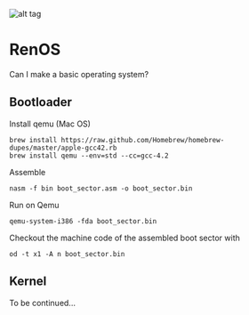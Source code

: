 ![alt tag](https://raw.github.com/bit2pixel/renos/master/renos.png)

RenOS
=====

Can I make a basic operating system?

## Bootloader

Install qemu (Mac OS)
	
	brew install https://raw.github.com/Homebrew/homebrew-dupes/master/apple-gcc42.rb
	brew install qemu --env=std --cc=gcc-4.2

Assemble
	
	nasm -f bin boot_sector.asm -o boot_sector.bin

Run on Qemu
	
	qemu-system-i386 -fda boot_sector.bin

Checkout the machine code of the assembled boot sector with

	od -t x1 -A n boot_sector.bin


## Kernel

To be continued...
